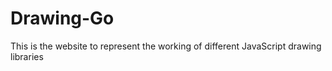 # Drawing-Go
This is the website to represent the working of different JavaScript drawing libraries   
